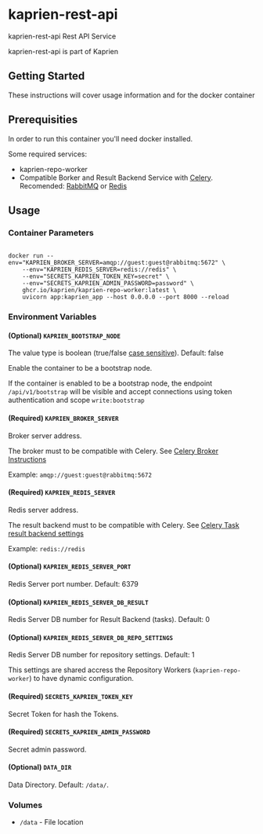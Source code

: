 # kaprien-rest-api

kaprien-rest-api Rest API Service

kaprien-rest-api is part of Kaprien

## Getting Started

These instructions will cover usage information and for the docker container

## Prerequisities


In order to run this container you'll need docker installed.

Some required services:

* kaprien-repo-worker
* Compatible Borker and Result Backend Service with
  [Celery](https://docs.celeryq.dev/en/stable/getting-started/backends-and-brokers/index.html).
  Recomended: [RabbitMQ](https://www.rabbitmq.com) or [Redis](https://redis.com)


## Usage

### Container Parameters

```shell

docker run --env="KAPRIEN_BROKER_SERVER=amqp://guest:guest@rabbitmq:5672" \
    --env="KAPRIEN_REDIS_SERVER=redis://redis" \
    --env="SECRETS_KAPRIEN_TOKEN_KEY=secret" \
    --env="SECRETS_KAPRIEN_ADMIN_PASSWORD=password" \
    ghcr.io/kaprien/kaprien-repo-worker:latest \
    uvicorn app:kaprien_app --host 0.0.0.0 --port 8000 --reload
```


### Environment Variables

#### (Optional) `KAPRIEN_BOOTSTRAP_NODE`

The value type is boolean (true/false [case sensitive](https://www.dynaconf.com/configuration/#available-options)).
Default: false

Enable the container to be a bootstrap node.

If the container is enabled to be a bootstrap node, the endpoint `/api/v1/bootstrap` will be visible and accept connections using token authentication and scope `write:bootstrap`

#### (Required) `KAPRIEN_BROKER_SERVER`

Broker server address.

The broker must to be compatible with Celery. See [Celery Broker Instructions](https://docs.celeryq.dev/en/stable/getting-started/backends-and-brokers/index.html#broker-instructions)

Example: `amqp://guest:guest@rabbitmq:5672`

#### (Required) `KAPRIEN_REDIS_SERVER`

Redis server address.

The result backend must to be compatible with Celery. See
[Celery Task result backend settings](https://docs.celeryq.dev/en/stable/userguide/configuration.html#task-result-backend-settings)

Example: `redis://redis`

#### (Optional) `KAPRIEN_REDIS_SERVER_PORT`

Redis Server port number. Default: 6379

#### (Optional) `KAPRIEN_REDIS_SERVER_DB_RESULT`

Redis Server DB number for Result Backend (tasks). Default: 0

#### (Optional) `KAPRIEN_REDIS_SERVER_DB_REPO_SETTINGS`

Redis Server DB number for repository settings. Default: 1

This settings are shared accress the Repository Workers
(``kaprien-repo-worker``) to have dynamic configuration.

#### (Required) `SECRETS_KAPRIEN_TOKEN_KEY`

Secret Token for hash the Tokens.

#### (Required) `SECRETS_KAPRIEN_ADMIN_PASSWORD`

Secret admin password.

#### (Optional) `DATA_DIR`

Data Directory. Default: `/data/`.

### Volumes

* `/data` - File location
